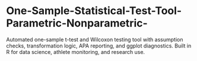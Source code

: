 # One-Sample-Statistical-Test-Tool-Parametric-Nonparametric-
Automated one-sample t-test and Wilcoxon testing tool with assumption checks, transformation logic, APA reporting, and ggplot diagnostics. Built in R for data science, athlete monitoring, and research use.
